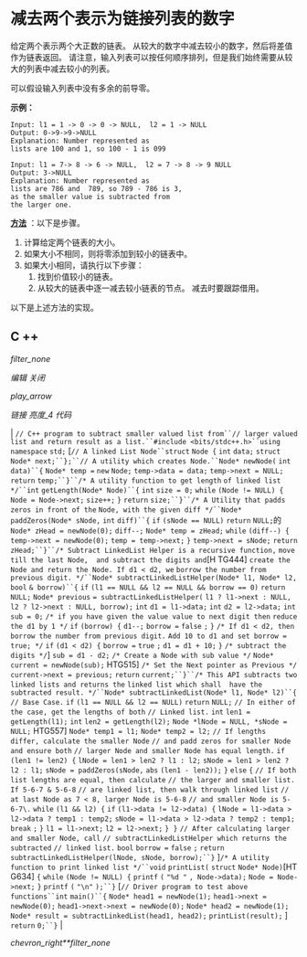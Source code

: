 # 减去两个表示为链接列表的数字

给定两个表示两个大正数的链表。 从较大的数字中减去较小的数字，然后将差值作为链表返回。 请注意，输入列表可以按任何顺序排列，但是我们始终需要从较大的列表中减去较小的列表。

可以假设输入列表中没有多余的前导零。

**示例：**

```
Input: l1 = 1 -> 0 -> 0 -> NULL,  l2 = 1 -> NULL
Output: 0->9->9->NULL
Explanation: Number represented as 
lists are 100 and 1, so 100 - 1 is 099

Input: l1 = 7-> 8 -> 6 -> NULL,  l2 = 7 -> 8 -> 9 NULL
Output: 3->NULL
Explanation: Number represented as 
lists are 786 and  789, so 789 - 786 is 3, 
as the smaller value is subtracted from 
the larger one.

```

<u>**方法**</u> ：以下是步骤。

1.  计算给定两个链表的大小。
2.  如果大小不相同，则将零添加到较小的链表中。
3.  如果大小相同，请执行以下步骤：
    1.  找到价值较小的链表。
    2.  从较大的链表中逐一减去较小链表的节点。 减去时要跟踪借用。

以下是上述方法的实现。

## C ++

*filter_none*

*编辑*
*关闭*

*play_arrow*

*链接*
*亮度_4*
*代码*

| `// C++ program to subtract smaller valued list from``// larger valued list and return result as a list.``#include <bits/stdc++.h>``using` `namespace` `std;` [`// A linked List Node``struct` `Node {` `int` `data;` `struct` `Node* next;``};``// A utility which creates Node.``Node* newNode(` `int` `data)``{` `Node* temp =` `new` `Node;` `temp->data = data;` `temp->next = NULL;` `return` `temp;``}``/* A utility function to get length` `of linked list */``int` `getLength(Node* Node)``{` `int` `size = 0;` `while` `(Node != NULL) {` `Node = Node->next;` `size++;` `}` `return` `size;``}``/* A Utility that padds zeros in front of the` `Node, with the given diff */``Node* paddZeros(Node* sNode,` `int` `diff)``{` `if` `(sNode == NULL)` `return` `NULL;`的 `Node* zHead = newNode(0);` `diff--;` `Node* temp = zHead;` `while` `(diff--) {` `temp->next = newNode(0);` `temp = temp->next;` `}` `temp->next = sNode;` `return` `zHead;``}``/* Subtract LinkedList Helper is a recursive function,` `move till the last Node,  and subtract the digits and`[H TG444]  `create the Node and return the Node. If d1 < d2, we` `borrow the number from previous digit. */``Node* subtractLinkedListHelper(Node* l1, Node* l2,` `bool` `& borrow)``{` `if` `(l1 == NULL && l2 == NULL && borrow == 0)` `return` `NULL;` `Node* previous` `= subtractLinkedListHelper(` `l1 ? l1->next : NULL,` `l2 ? l2->next : NULL, borrow);` `int` `d1 = l1->data;` `int` `d2 = l2->data;` `int` `sub = 0;` `/* if you have given the value value to next digit then` `reduce the d1 by 1 */` `if` `(borrow) {` `d1--;` `borrow =` `false` `;` `}` `/* If d1 < d2, then borrow the number from previous digit.` `Add 10 to d1 and set borrow = true; */` `if` `(d1 < d2) {` `borrow =` `true` `;` `d1 = d1 + 10;` `}` `/* subtract the digits */`]  `sub = d1 - d2;` `/* Create a Node with sub value */` `Node* current = newNode(sub);` HTG515] `/* Set the Next pointer as Previous */` `current->next = previous;` `return` `current;``}``/* This API subtracts two linked lists and returns the` `linked list which shall  have the subtracted result. */``Node* subtractLinkedList(Node* l1, Node* l2)``{` `// Base Case.` `if` `(l1 == NULL && l2 == NULL)` `return` `NULL;` `// In either of the case, get the lengths of both` `// Linked list.` `int` `len1 = getLength(l1);` `int` `len2 = getLength(l2);` `Node *lNode = NULL, *sNode = NULL;` HTG557] `Node* temp1 = l1;` `Node* temp2 = l2;` `// If lengths differ, calculate the smaller Node` `// and padd zeros for smaller Node and ensure both` `// larger Node and smaller Node has equal length.` `if` `(len1 != len2) {` `lNode = len1 > len2 ? l1 : l2;` `sNode = len1 > len2 ? l2 : l1;` `sNode = paddZeros(sNode,` `abs` `(len1 - len2));` `}` `else` `{` `// If both list lengths are equal, then calculate` `// the larger and smaller list. If 5-6-7 & 5-6-8` `// are linked list, then walk through linked list` `// at last Node as 7 < 8, larger Node is 5-6-8` `// and smaller Node is 5-6-7\.` `while` `(l1 && l2) {` `if` `(l1->data != l2->data) {` `lNode = l1->data > l2->data ? temp1 : temp2;` `sNode = l1->data > l2->data ? temp2 : temp1;` `break` `;` `}` `l1 = l1->next;` `l2 = l2->next;` `}` ​​ `}` `// After calculating larger and smaller Node, call` `// subtractLinkedListHelper which returns the subtracted` `// linked list.` `bool` `borrow =` `false` `;` `return` `subtractLinkedListHelper(lNode, sNode, borrow);``}` ]`/* A utility function to print linked list */``void` `printList(` `struct` `Node* Node)`[HT G634] `{` `while` `(Node != NULL) {` `printf` `(` `"%d "` `, Node->data);` `Node = Node->next;` `}` `printf` `(` `"\n"` `);``}` [`// Driver program to test above functions``int` `main()``{` `Node* head1 = newNode(1);` `head1->next = newNode(0);` `head1->next->next = newNode(0);` `Node* head2 = newNode(1);` `Node* result = subtractLinkedList(head1, head2);` `printList(result);` ] `return` `0;``}` |

*chevron_right**filter_none*